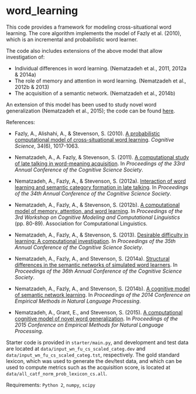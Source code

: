 word_learning
=============

This code provides a framework for modeling cross-situational word learning.
The core algorithm implements the model of Fazly et al. (2010), which is an incremental and probabilistic word learner.


The code also includes extensions of the above model that allow investigation of:

* Individual differences in word learning. (Nematzadeh et al., 2011, 2012a & 2014a)
* The role of memory and attention in word learning. (Nematzadeh et al., 2012b & 2013)
* The acquisition of a semantic network. (Nematzadeh et al., 2014b)


An extension of this model has been used to study novel word generalization (Nematzadeh et al., 2015); the code can be found [here](https://github.com/eringrant/novel_word_generalization).


References:

* Fazly, A., Alishahi, A., & Stevenson, S. (2010).  [A probabilistic computational model of cross-situational word learning](http://onlinelibrary.wiley.com/doi/10.1111/j.1551-6709.2010.01104.x/abstract).  *Cognitive Science*, 34(6), 1017-1063.

* Nematzadeh, A., A. Fazly, & Stevenson, S. (2011). [A computational study of late talking in word-meaning acquisition](https://mindmodeling.org/cogsci2011/papers/0141/paper0141.pdf). In *Proceedings of the 33rd Annual Conference of the Cognitive Science Society*.

* Nematzadeh, A., Fazly, A., & Stevenson, S. (2012a). [Interaction of word learning and semantic category formation in late talking](https://mindmodeling.org/cogsci2012/papers/0364/paper0364.pdf). In *Proceedings of the 34th Annual Conference of the Cognitive Science Society*.

* Nematzadeh, A., Fazly, A., & Stevenson, S. (2012b). [A computational model of memory, attention, and word learning](http://www.aclweb.org/anthology/W12-1708). In *Proceedings of the 3rd Workshop on Cognitive Modeling and Computational Linguistics* (pp. 80-89). Association for Computational Linguistics.

* Nematzadeh, A., Fazly, A., & Stevenson, S. (2013). [Desirable difficulty in learning: A computational investigation](http://csjarchive.cogsci.rpi.edu/Proceedings/2013/papers/0210/paper0210.pdf). In *Proceedings of the 35th Annual Conference of the Cognitive Science Society*.

* Nematzadeh, A., Fazly, A., and Stevenson, S. (2014a). [Structural differences in the semantic networks of simulated word learners](https://mindmodeling.org/cogsci2014/papers/191/paper191.pdf). In *Proceedings of the 36th Annual Conference of the Cognitive Science Society*.

* Nematzadeh, A., Fazly, A., and Stevenson, S. (2014b). [A cognitive model of semantic network learning](http://emnlp2014.org/papers/pdf/EMNLP2014031.pdf). In *Proceedings of the 2014 Conference on Empirical Methods in Natural Language Processing*.

* Nematzadeh, A., Grant, E., and Stevenson, S. (2015). [A computational cognitive model of novel word generalization](http://www.emnlp2015.org/proceedings/EMNLP/pdf/EMNLP207.pdf). In *Proceedings of the 2015 Conference on Empirical Methods for Natural Language Processing*.


Starter code is provided in `starter/main.py`,
and development and test data are located at `data/input_wn_fu_cs_scaled_categ.dev` and  `data/input_wn_fu_cs_scaled_categ.tst`, respectively.
The gold standard lexicon, which was used to generate the dev/test data, and which can be used to compute metrics such as the acquisition score, is located at `data/all_catf_norm_prob_lexicon_cs.all`.


Requirements: `Python 2`, `numpy`, `scipy`
